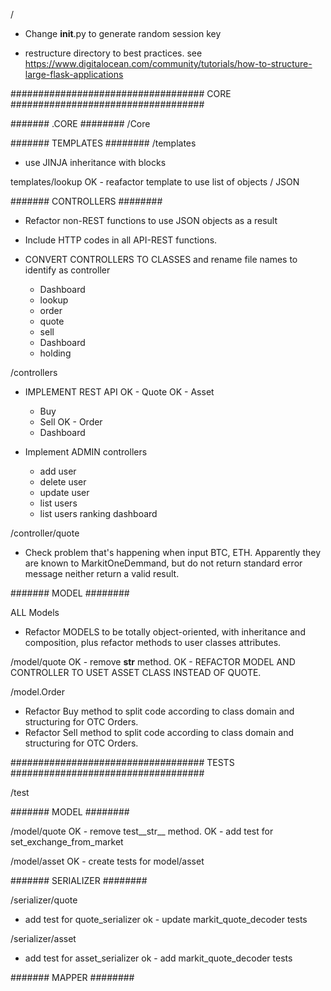 
/
- Change __init__.py to generate random session key

- restructure directory to best practices. see https://www.digitalocean.com/community/tutorials/how-to-structure-large-flask-applications

################################### CORE ###################################

####### .CORE ########
/Core

####### TEMPLATES ########
/templates
- use JINJA inheritance with blocks

templates/lookup
OK - reafactor template to use list of objects / JSON

####### CONTROLLERS ########

- Refactor non-REST functions to use JSON objects as a result

- Include HTTP codes in all API-REST functions.

- CONVERT CONTROLLERS TO CLASSES and rename file names to identify as controller
    - Dashboard
    - lookup
    - order
    - quote
    - sell
    - Dashboard
    - holding

/controllers
- IMPLEMENT REST API
    OK - Quote
    OK - Asset
    - Buy
    - Sell
    OK - Order
    - Dashboard

- Implement ADMIN controllers
    - add user
    - delete user
    - update user
    - list users
    - list users ranking dashboard

/controller/quote
- Check problem that's happening when input BTC, ETH. Apparently they are known to MarkitOneDemmand, but do not return 
    standard error message neither return a valid result.

####### MODEL ########

ALL Models
- Refactor MODELS to be totally object-oriented, with inheritance and composition, plus refactor methods to user classes attributes.


/model/quote
OK - remove __str__ method.
OK - REFACTOR MODEL AND CONTROLLER TO USET ASSET CLASS INSTEAD OF QUOTE.

/model.Order
- Refactor Buy method to split code according to class domain and structuring for OTC Orders.
- Refactor Sell method to split code according to class domain and structuring for OTC Orders.


################################### TESTS ###################################

/test

####### MODEL ########

/model/quote
OK - remove test__str__ method.
OK - add test for set_exchange_from_market

/model/asset
OK - create tests for model/asset

####### SERIALIZER ########

/serializer/quote
- add test for quote_serializer
ok - update markit_quote_decoder tests

/serializer/asset
- add test for asset_serializer
ok - add markit_quote_decoder tests

####### MAPPER ########
